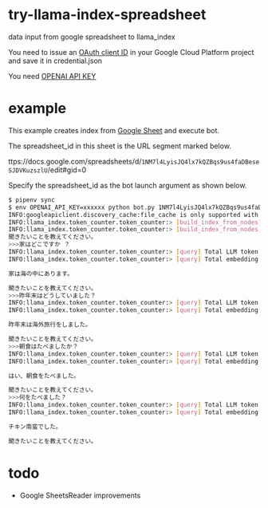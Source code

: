 # try-llama-index-spreadsheet
data input from google spreadsheet to llama_index

You need to issue an [OAuth client ID](https://developers.google.com/fit/android/get-api-key?hl=ja#:~:text=Android%20OAuth%20client%20IDs%20are%20linked%20to%20specific,modify%20a%20project%20in%20the%20Google%20API%20Console.) in your Google Cloud Platform project and save it in credential.json 

You need [OPENAI API KEY](https://platform.openai.com/account/api-keys)

# example

This example creates index from [Google Sheet](https://docs.google.com/spreadsheets/d/1NM7l4LyisJQ4lx7kQZBqs9us4faDBeseSJDVKuzszlU/edit#gid=0) and execute bot.

The spreadsheet_id in this sheet is the URL segment marked below.

ttps://docs.google.com/spreadsheets/d/`1NM7l4LyisJQ4lx7kQZBqs9us4faDBeseSJDVKuzszlU`/edit#gid=0

Specify the spreadsheet_id as the bot launch argument as shown below.

```bash
$ pipenv sync
$ env OPENAI_API_KEY=xxxxxx python bot.py 1NM7l4LyisJQ4lx7kQZBqs9us4faDBeseSJDVKuzszlU
INFO:googleapiclient.discovery_cache:file_cache is only supported with oauth2client<4.0.0
INFO:llama_index.token_counter.token_counter:> [build_index_from_nodes] Total LLM token usage: 0 tokens
INFO:llama_index.token_counter.token_counter:> [build_index_from_nodes] Total embedding token usage: 0 tokens
聞きたいことを教えてください。
>>>家はどこですか ？
INFO:llama_index.token_counter.token_counter:> [query] Total LLM token usage: 211 tokens
INFO:llama_index.token_counter.token_counter:> [query] Total embedding token usage: 0 tokens

家は海の中にあります。

聞きたいことを教えてください。
>>>昨年末はどうしていました？
INFO:llama_index.token_counter.token_counter:> [query] Total LLM token usage: 226 tokens
INFO:llama_index.token_counter.token_counter:> [query] Total embedding token usage: 0 tokens

昨年末は海外旅行をしました。

聞きたいことを教えてください。
>>>朝食はたべましたか？
INFO:llama_index.token_counter.token_counter:> [query] Total LLM token usage: 216 tokens
INFO:llama_index.token_counter.token_counter:> [query] Total embedding token usage: 0 tokens

はい、朝食をたべました。

聞きたいことを教えてください。
>>>何をたべました？
INFO:llama_index.token_counter.token_counter:> [query] Total LLM token usage: 210 tokens
INFO:llama_index.token_counter.token_counter:> [query] Total embedding token usage: 0 tokens

チキン南蛮でした。

聞きたいことを教えてください。
```

# todo

- Google SheetsReader improvements

